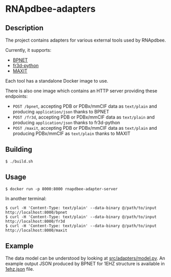 # RNApdbee-adapters

## Description

The project contains adapters for various external tools used by RNApdbee.

Currently, it supports:

- [BPNET](https://github.com/computational-biology/bpnet)
- [fr3d-python](https://github.com/BGSU-RNA/fr3d-python)
- [MAXIT](https://sw-tools.rcsb.org/apps/MAXIT/index.html)

Each tool has a standalone Docker image to use.

There is also one image which contains an HTTP server providing these endpoints:

- `POST /bpnet`, accepting PDB or PDBx/mmCIF data as `text/plain` and producing `application/json` thanks to BPNET
- `POST /fr3d`, accepting PDB or PDBx/mmCIF data as `text/plain` and producing `application/json` thanks to fr3d-python
- `POST /maxit`, accepting PDB or PDBx/mmCIF data as `text/plain` and producing PDBx/mmCIF as `text/plain` thanks to MAXIT

## Building

```
$ ./build.sh
```

## Usage

```
$ docker run -p 8000:8000 rnapdbee-adapter-server
```

In another terminal:

```
$ curl -H 'Content-Type: text/plain' --data-binary @/path/to/input http://localhost:8000/bpnet
$ curl -H 'Content-Type: text/plain' --data-binary @/path/to/input http://localhost:8000/fr3d
$ curl -H 'Content-Type: text/plain' --data-binary @/path/to/input http://localhost:8000/maxit
```

## Example

The data model can be understood by looking at [src/adapters/model.py](src/adapters/model.py). An example output JSON produced by BPNET for 1EHZ structure is available in [1ehz.json](1ehz.json) file.
